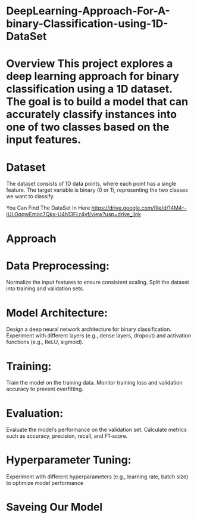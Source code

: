 # DeepLearning-Approach-For-A-binary-Classification-using-1D-DataSet
# Overview This project explores a deep learning approach for binary classification using a 1D dataset. The goal is to build a model that can accurately classify instances into one of two classes based on the input features.



# Dataset
The dataset consists of 1D data points, where each point has a single feature. The target variable is binary (0 or 1), representing the two classes we want to classify.


You Can Find The DataSet In Here    https://drive.google.com/file/d/14M4--IULOqqwEmoc7Qkx-U4h13FLr4yf/view?usp=drive_link

# Approach  


# Data Preprocessing:
Normalize the input features to ensure consistent scaling.
Split the dataset into training and validation sets.



# Model Architecture:
Design a deep neural network architecture for binary classification.
Experiment with different layers (e.g., dense layers, dropout) and activation functions (e.g., ReLU, sigmoid).


# Training:
Train the model on the training data.
Monitor training loss and validation accuracy to prevent overfitting.


# Evaluation:
Evaluate the model’s performance on the validation set.
Calculate metrics such as accuracy, precision, recall, and F1-score.


# Hyperparameter Tuning:
Experiment with different hyperparameters (e.g., learning rate, batch size) to optimize model performance


# Saveing Our Model
